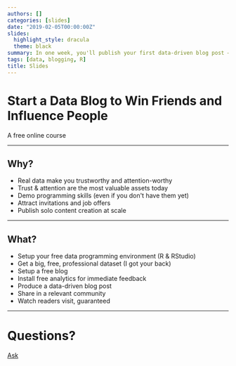```yaml
---
authors: []
categories: [slides]
date: "2019-02-05T00:00:00Z"
slides:
  highlight_style: dracula
  theme: black
summary: In one week, you'll publish your first data-driven blog post — and gain your first readers. Guaranteed.
tags: [data, blogging, R]
title: Slides
---
```


# Start a Data Blog to Win Friends and Influence People

A free online course

---

## Why?

- Real data make you trustworthy and attention-worthy
- Trust & attention are the most valuable assets today
- Demo programming skills (even if you don't have them yet)
- Attract invitations and job offers
- Publish solo content creation at scale

---

## What?

- Setup your free data programming environment (R & RStudio)
- Get a big, free, professional dataset (I got your back)
- Setup a free blog
- Install free analytics for immediate feedback
- Produce a data-driven blog post
- Share in a relevant community
- Watch readers visit, guaranteed

---

# Questions?

[Ask](https://jmrphy.net/contact)